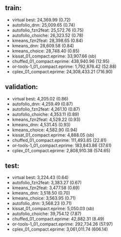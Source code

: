 ## train:
- virtual best: 24,369.99 (0.72)
- autofolio_dnn: 25,009.65 (0.74)
- autofolio_fzn2feat: 25,572.76 (0.75)
- autofolio_choiche: 26,323.52 (0.78)
- kmeans_fzn2feat: 28,398.65 (0.84)
- kmeans_dnn: 28,609.58 (0.84)
- kmeans_choice: 28,748.40 (0.85)
- kissat_01_compact.eprime: 33,907.66 (sb)
- chuffed_01_compact.eprime: 438,940.96 (12.95)
- or-tools-1_01_compact.eprime: 1,792,876.42 (52.88)
- cplex_01_compact.eprime: 24,308,433.21 (716.90)
## validation:
- virtual best: 4,205.02 (0.86)
- autofolio_dnn: 4,259.49 (0.87)
- autofolio_fzn2feat: 4,261.10 (0.87)
- autofolio_choiche: 4,353.11 (0.89)
- kmeans_fzn2feat: 4,529.22 (0.93)
- kmeans_dnn: 4,531.45 (0.93)
- kmeans_choice: 4,582.90 (0.94)
- kissat_01_compact.eprime: 4,888.05 (sb)
- chuffed_01_compact.eprime: 111,493.85 (22.81)
- or-tools-1_01_compact.eprime: 183,843.86 (37.61)
- cplex_01_compact.eprime: 2,808,910.38 (574.65)
## test:
- virtual best: 3,224.43 (0.64)
- autofolio_fzn2feat: 3,383.27 (0.67)
- kmeans_fzn2feat: 3,477.58 (0.69)
- kmeans_dnn: 3,518.50 (0.70)
- kmeans_choice: 3,563.95 (0.71)
- autofolio_dnn: 3,568.23 (0.71)
- kissat_01_compact.eprime: 5,050.03 (sb)
- autofolio_choiche: 39,754.12 (7.87)
- chuffed_01_compact.eprime: 42,882.31 (8.49)
- or-tools-1_01_compact.eprime: 292,734.26 (57.97)
- cplex_01_compact.eprime: 3,061,011.74 (606.14)
